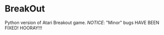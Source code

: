 # BreakOut

Python version of Atari Breakout game.
_*NOTICE*_: "Minor" bugs HAVE BEEN FIXED! HOORAY!!!